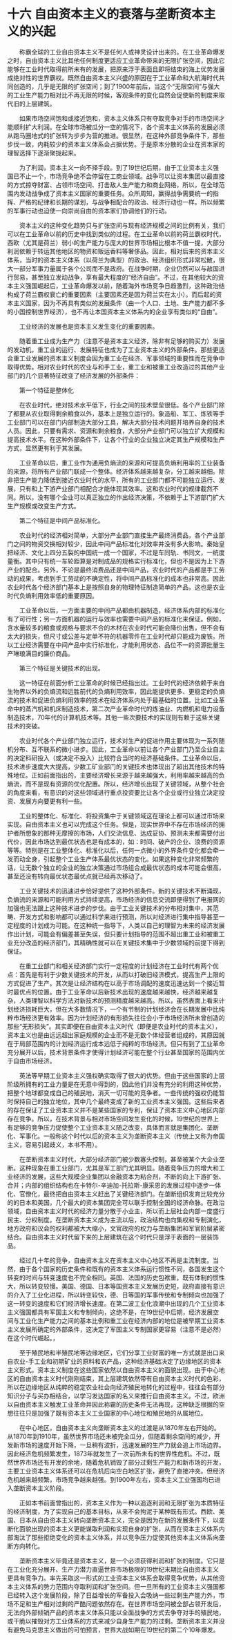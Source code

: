 # 十六 自由资本主义的衰落与垄断资本主义的兴起

　　称霸全球的工业自由资本主义不是任何人或神灵设计出来的。在工业革命爆发之时，自由资本主义比其他任何制度更适应工业革命带来的无限扩张空间，因此它能够在工业时代取得前所未有的发展，把原来浮于表面且即将结束的海上优势发展成绝对性的世界霸权。既然自由资本主义兴盛的原因在于工业革命和大航海时代共同创造的，几乎是无限的扩张空间；到了1900年前后，当这个“无限空间”与强大的工业生产能力相对比不再无限的时候，客观条件的变化自然会促使新的制度来取代旧的上层建筑。

　　如果市场空间饱和或接近饱和，资本主义体系只有夺取竞争对手的市场空间才能顺利扩大利润。在全球市场被瓜分一空的情况下，各个资本主义体系的发展必须从跑马圈地式的扩张转为步步为营的推进。很显然，在这种外部竞争条件下，那些步伐一致，内耗较少的资本主义体系会占据优势。于是原本分散的企业在资本家的理智选择下逐渐聚拢起来。

　　为了利润，资本主义一向不择手段。到了19世纪后期，由于工业资本主义强国已不止一个，市场竞争绝不会停留在工商业领域。战争可以让资本集团以最直接的方式掠夺财富、占领市场空间、打击敌人生产能力和商业网络，所以，在全球范围内发动战争成了资本主义国家的重要任务。众所周知，赢得战争需要统一的指挥、严格的纪律和长期的谋划，与战争相配合的政治、经济行动也一样。所以频繁的军事行动也迫使一向崇尚自由的资本家们协调他们的行动。

　　资本主义的这种变化趋势只与扩张空间与现有经济规模之间的比例有关，我们可以在工业革命以前的历史中找到类似的过程。在工业革命以前的荷兰霸权时代，西欧（尤其是荷兰）弱小的生产能力与庞大的世界市场相比根本不值一提，大部分利润依赖于转运其他地区的物资和贩运香料等奢侈品。因此，相对后来的资本主义体系，当时的资本主义体系（以荷兰为典型）的政治、经济组织形式非常松散，很大一部分军事力量属于各个公司而不是政府。在战争时期，企业仍然可以与敌国进行贸易，甚至独立发动战争，享有最大程度的“经济自由”。不过，在其他较大的资本主义强国崛起后，工业革命爆发以前，随着海外市场竞争日趋激烈，这种政治结构成了荷兰霸权衰亡的重要因素（主要因素还是因为荷兰实在太小）。而后起的资本主义国家，因为不再具有类似的发展条件（由一个人口、土地、生产能力都不多的小国控制世界经济），也不再让本国资本主义体系内的企业享有类似的“自由”。

　　工业经济的发展也是资本主义发生变化的重要因素。

　　随着重工业成为生产力（注意不是资本主义经济，除非有足够的购买力）发展的发动机，重工业的运行、发展特征也成为了工业资本主义的外部条件。那些更适合重工业发展的资本主义制度会因为重工业在经济、军事领域的重要性而在竞争中取得优势。相对农业时代的农业与和手工业，重工业和被重工业改造过的其他产业部门的几个显著特征改变了经济发展的外部条件：

　　第一个特征是整体化

　　在农业时代，绝对技术水平低下，行业之间的技术壁垒很低。各个产业部门除了都要从农业取得剩余粮食以外，基本上是独立运行的。象造船、军工、炼铁等手工业部门可以在部门内部制造大部分工具，解决大部分技术问题并培养自身的技术人员。因此，只要有需求、资源和剩余粮食，大部分产业部门可以独立扩大规模和提高技术水平。在这种外部条件下，让各个行业的企业独立决定其生产规模和生产方式，显然更有利于其发展。

　　工业革命以后，重工业作为通用负熵流的来源和可提高负熵利用率的工业装备的来源，将所有产业部门联成一个整体。经济体系越来越复杂，分工越来越细。除非把生产能力降低到接近农业时代的水平，所有的工业部门都不可能独立运行、发展，只有和上下游产业部门相配合才能体现其效率。这和农业时代的规律截然不同。所以，没有哪个企业可以真正独立的作出经济决策，不依赖于上下游部门扩大生产规模或改变生产方式。

　　第二个特征是中间产品标准化。

　　农业时代的经济相对简单，大部分产业部门直接生产最终消费品，各个产业部门之间的物资交换相对较少，因此中间产品标准化对效率并没有多大影响。秦始皇把经济、文化上四分五裂的中国统一成一个国家，不过是车同轨、书同文，一统度量衡。其中只有统一车轮距算是对制成品的规格实行标准化，但也不是因为上下游产业的配合。另外，不论是最终消费品还是中间产品，农业时代的产品都是手工劳动的成果，考虑到手工劳动的不确定性，将中间产品标准化的成本也非常高。因此农业时代各个经济部门基本上是按照自身的物理特征制造简单的产品，这也是农业时代负熵利用效率低的重要原因。

　　工业革命以后，一方面主要的中间产品都由机器制造，经济体系内部的标准化有了可行性；另一方面机器的运行与效率也需要中间产品的标准化来保证。例如，含水量较多的粮食或规格与要求不合的木材在农业时代可能会降价出售，但不会有太大的损失，但尺寸或公差与定单不符的机器零件在工业时代却只能成为废铁。所以工业经济需要在中间产品中实行标准化，才能利用状态、品位不一的资源批量生产琳琅满目的廉价商品。

　　第三个特征是关键技术的出现。

　　这一特征在前面分析工业革命的时候已经指出过。工业时代的经济依赖于来自生物界以外的负熵流和远胜前代的负熵利用效率，因此能提供更多、更稳定的负熵流的技术和促进负熵利用效率的技术在经济体系内处于最基础的位置。比如工业革命中的蒸汽机和机床制造技术，第二次产业革命时代的炼油业、内燃机和电力设备制造技术，70年代的计算机技术等。其他一些次要技术的实现则有赖于这些关键技术的突破。

　　农业时代各个产业部门独立运行，技术对生产的促进作用主要体现为一系列随机分布、互不联系的微小进步。因此，工业革命以前让各个产业部门乃至企业自主的决定科研投入（或决定不投入）比较符合当时的经济基础条件。工业革命以后，技术进步速度大大提高，少数工矿业部门的关键技术也体现出了超出其他技术的特殊地位。正如前面指出的，主要经济增长来源于越来越强大，利用率越来越高的负熵流，而不是现有资源的优化配置。所以，经济增长出现了关键领域，从整个社会的角度来看，有意识的对这些领域进行重点投资要比让各个企业或行业独立决定投资、发展方向要更有利一些。

　　工业的整体化、标准化、将投资集中于关键领域这在理论上都可以通过市场来实现。自由资本主义也可以完成这个任务。但是，现实世界中不存在市场经济的拥护者所想象的那种无摩擦的市场，人们交流信息、达成妥协、预测未来都需要付出代价，因此市场达到最优状态也是有成本的，如：时间、破产的企业、浪费的资源等等。特别是在工业整体化、标准化以后，任何一点微小的外界条件变化都会牵一发而动全身，引起整个工业生产体系最优状态的变化。如果这种变化非常频繁的话，让无数个独立的企业的独立决策通过市场组合成最优状态的成本可能会很高，甚至还没有转向最优状态最优点就已经再次移动了。

　　工业关键技术的迅速进步恰好提供了这种外部条件。新的关键技术不断涌现，负熵流的来源和可能利用方式持续提高，市场经济的信息交流即便得到了电报网的加强也无法跟上这种技术进步的步伐。由于工业关键技术的分布相对集中，其范畴、开发方式和影响都可以通过科学来进行预测，所以对经济进行集中指导甚至一定程度的计划成为可能。在这种统一指导下，人类以自己的理智为未来的经济发展作出计划，可能会有偏差甚至失误，但只要计划指导的范围不超出重工业和被重工业充分改造的经济部门，其精确性就可以在关键技术集中于少数领域的前提下得到保证。

　　在重工业部门和相关经济部门实行一定程度的计划经济在工业时代有两个优点：首先是有利于少数关键技术的开发，从而以打破旧经济模式，提高生产上限的方式促进了生产。其次是让经济结构在以高于市场调配的速度迅速达到一个接近暂时最优点的位置。由于工业革命以后新技术出现的速度越来越快，经济越来越复杂，人类理智以科学方法对新技术的预测精度越来越高。所以，虽然表面上看来计划经济损耗巨大，但在大多数情况下，一个有节制的计划经济会在长期发展中比纯粹市场经济更有效率。因为计划经济的有形损失往往会小于市场经济所未曾创造的那些“无形损失”。其实即便在自由资本主义时代（即便是农业时代的资本主义），资本主义也是由远远超出家庭规模的企业而不是无数个体经营者组成的，其原因就在于局部范围内的计划经济运行成本远低于纯粹的市场经济。但只有到了工业革命充分展开以后，技术背景条件才使得计划经济可能在整个行业甚至国家的范围内优于自由市场经济。

　　英法等早期工业资本主义强权确实取得了很大的优势。但由于这些国家的上层阶级所拥有的工业力量是在无意中得到的，因此他们并没有充分的利用这种优势，把整个地球都变成自己的殖民地，消灭一切可能的竞争者。一些传统的强权仍能暂时保持自己的独立地位，其中几个最终变成了新的工业资本主义强国。这些后来者的存在保证了工业资本主义并不是某些国家的专利，保证了资本主义中心地区内部存在竞争。所以，在技术背景与相对市场空间发生变化的时候，19世纪的世界上有足够的竞争压力促使整个工业资本主义随之改变，具体而言就是集团化、垄断化、军事化。一般称这个时代以后的资本主义为垄断资本主义（传统上又称为帝国主义，容易引起歧义，本书不用）。

　　在垄断资本主义时代，大部分经济部门被少数寡头控制，甚至被某个大企业垄断。这种现象在重工业部门，尤其是军工部门尤其明显。随着竞争压力的增大和工业经济的发展，这些大规模企业集团以金融资本为粘合剂，不断的向上下游扩张、合并；内部的组织结构也在卡特尔-辛迪加-托拉斯-康采恩的发展过程中逐步一体化、官僚化，最终把自由资本主义赶出了关键经济部门。在垄断组织发育比较充分的的日本和美国，几个最大的资本集团完全可以联手控制全国的经济命脉。在政治领域，自由资本主义时代的经济力量分散于小业主，所以而上层社会内部一度盛行民主、分权制度。在垄断资本主义成为主流以后，政治结构也向集权和专制演化，地方政府和议会的权利都被大大缩小，文官政府的权力与垄断集团和军官阶层紧密结合。自由资本主义时代留下来的上层建筑在这个时代只是浮于表面的一层装饰品。

　　经过几十年的竞争，自由资本主义在资本主义中心地区不再是主流制度。当然，由于各个国家的历史条件和既有的资本主义体系运行惯性不同，各国发生这个转变的时间与转变速度也不完全相同。英国、法国的历史包袱重，既有体制的惯性大，所以转变较慢。美国、德国、日本等国资本主义发展历史短，政府直接有意识的介入了工业化进程，所以转变较快，德、日等国的军事传统和专制倾向也加强了这一转变的速度和它们经济增长速度。在第二波工业化浪潮中出现的几个工业资本主义强国都具有军国主义和专制倾向，这绝不是，在19世纪中后期，经济发展空间与工业化生产能力之间的基本比例和重工业在经济内部的地位是被早期工业资本主义发展所确定的外部条件，这决定了军国主义专制国家更容易（注意不是必然）在这个时代崛起。，

　　至于殖民地和半殖民地等边缘地区，它们分享工业财富的唯一方式就是出口来自农业-手工业和初期矿业的原料和农产品，这种经济基础决定了边缘地区的资本主义形式。资本主义制度在这些国家依然以自由资本主义的面貌出现。由于中心地区的自由资本主义时代刚刚结束，其上层建筑依然带有自由资本主义时代的色彩，所以在边缘地区从纯粹的稳定农业社会向经济殖民地转化的过程中，往往会有部分知识分子与买办相结合，以学习发达国家的名义来推行自由资本主义。不过，欧洲以自由资本主义触发工业革命并因此称霸的历史条件无法再现，这种缺乏根据的空想往往只是加强了既有资本主义工业国家的中心地位和殖民地的从属地位。

　　在中心地区，自由资本主义向垄断资本主义的过渡是从1870年左右开始的。从1870年到1910年，虽然世界市场还未被完全瓜分，但随着剩余空间的减少，开发新市场的速度开始下降，一旦稍有波折，迅速发展的生产力就会追上市场边界。因此经济危机频繁发生，1873年就发生了一次前所未有的世界性危机。不过，既然世界市场还有开发的余地，随着危机销毁了部分过剩生产能力和新市场的开发，主要工业资本主义体系还可以在危机后向空白地区扩张，避免了直接冲突。但经济危机越来越频繁，市场竞争越来越强。到1900年左右，资本主义工业强国均已进入垄断资本主义阶段。

　　正如本书前面曾指出的，资本主义作为一种以追逐利润和无限扩张为本质特征的经济制度，为了实现自己的基本目标，从来不会拘泥于某种既有形式。西欧、美国、日本从自由资本主义转向垄断资本主义，完全是因为在新的发展条件下，以垄断化面貌出现的资本主义更能谋取利润和实现自身的扩张，从而在资本主义体系内部淘汰了那些拒绝变化的资本主义体系，并以竞争压力促使其他资本主义体系向垄断方向转化。

　　垄断资本主义毕竟还是资本主义，是一个必须获得利润和扩张的制度。它只是在工业化充分展开、生产力潜力直逼世界市场极限的19世纪末期比自由资本主义更具有竞争力。率先采取这一形式的工业资本主义体系会取得竞争优势，从其他资本主义体系的势力范围内夺取利润和扩张空间。但一旦所有的工业资本主义强国都已经转入这个发展阶段，除了日益增长的军备投入会吸纳一些过剩生产能力外，市场不足和生产相对过剩的严酷问题依然存在。在世界市场空间被全部占领开发后，无法向外部倾销产品的资本主义体系只能以全面战争的方式去争夺对手的殖民地，或干脆以摧毁对方工业体系的方式来减少自身生产能力的过剩。垄断资本主义并没有避免马克思主义做出的可怕预言，世界大战如期在19世纪的第二个10年爆发。
